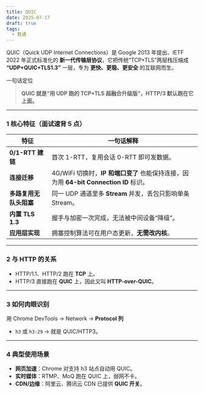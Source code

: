 ```yaml
---
title: QUIC
date: 2025-07-17
draft: true
tags:
  - 数通
---
```

QUIC（Quick UDP Internet Connections）是 Google 2013 年提出、IETF 2022 年正式标准化的 **新一代传输层协议**，它把传统“TCP+TLS”两层栈压缩成 **“UDP+QUIC+TLS1.3”** 一层，专为 **更快、更稳、更安全** 的互联网而生。

一句话定位  
> **QUIC 就是“用 UDP 跑的 TCP+TLS 超融合升级版”，HTTP/3 默认跑在它上面。**

---

### 1 核心特征（面试速背 5 点）
| 特征 | 一句话解释 |
|---|---|
| **0/1-RTT 建链** | 首次 1-RTT，复用会话 0-RTT 即可发数据。 |
| **连接迁移** | 4G/WiFi 切换时，**IP 和端口变了** 也能保持连接，因为用 **64-bit Connection ID** 标识。 |
| **多路复用无队头阻塞** | 同一 UDP 通道里多 **Stream** 并发，丢包只影响单条 Stream。 |
| **内置 TLS 1.3** | 握手与加密一次完成，无法被中间设备“降级”。 |
| **应用层实现** | 拥塞控制算法可在用户态更新，**无需改内核**。 |

---

### 2 与 HTTP 的关系
- HTTP/1.1、HTTP/2 跑在 **TCP** 上。  
- HTTP/3 直接跑在 **QUIC** 上，因此又叫 **HTTP-over-QUIC**。

---

### 3 如何肉眼识别
用 Chrome DevTools → Network → **Protocol 列**  
- `h3` 或 `h3-29` → 就是 QUIC/HTTP3。

---

### 4 典型使用场景
- **网页加速**：Chrome 对支持 h3 站点自动用 QUIC。  
- **实时媒体**：RTMP、MoQ 跑在 QUIC 上，弱网不卡。  
- **CDN/边缘**：阿里云、腾讯云 CDN 已提供 **QUIC 开关**。